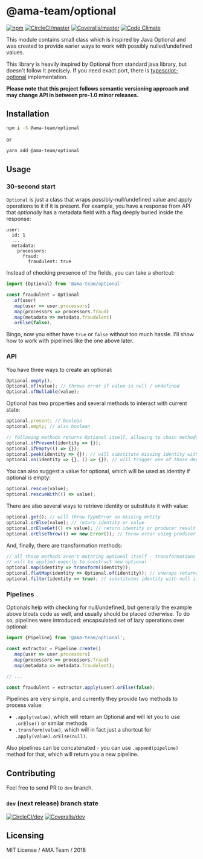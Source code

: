 # @ama-team/optional

[![npm](https://img.shields.io/npm/v/@ama-team/ts-optional.svg?style=flat-square)](https://www.npmjs.com/package/@ama-team/ts-optional)
[![CircleCI/master](https://img.shields.io/circleci/project/github/ama-team/ts-optional/master.svg?style=flat-square)](https://circleci.com/gh/ama-team/ts-optional/master)
[![Coveralls/master](https://img.shields.io/coveralls/github/ama-team/ts-optional/master.svg?style=flat-square)](https://coveralls.io/github/ama-team/ts-optional?branch=master)
[![Code Climate](https://img.shields.io/codeclimate/github/ama-team/ts-optional.svg?style=flat-square)](https://codeclimate.com/github/ama-team/ts-optional)

This module contains small class which is inspired by Java Optional and
was created to provide earier ways to work with possibly 
nulled/undefined values.

This library is heavily inspired by Optional from standard java library,
but doesn't follow it precisely. If you need exact port, there is
[typescript-optional](https://www.npmjs.com/package/typescript-optional) 
implementation.

**Please note that this project follows semantic versioning approach and
may change API in between pre-1.0 minor releases.**

## Installation

```bash
npm i -S @ama-team/optional
```

or

```bash
yarn add @ama-team/optional
```

## Usage

### 30-second start

`Optional` is just a class that wraps possibly-null/undefined value and
apply operations to it if it is present. For example, you have a 
response from API that *optionally* has a metadata field with a flag 
deeply buried inside the response:

```
user:
  id: 1
  ...
  metadata:
    processors:
      fraud:
        fraudulent: true
```

Instead of checking presence of the fields, you can take a shortcut:

```typescript
import {Optional} from '@ama-team/optional'

const fraudulent = Optional
  .of(user)
  .map(user => user.processors)
  .map(processors => processors.fraud)
  .map(metadata => metadata.fraudulent)
  .orElse(false);
```

Bingo, now you either have `true` or `false` without too much hassle.
I'll show how to work with pipelines like the one above later.

### API

You have three ways to create an optional:

```typescript
Optional.empty();
Optional.of(value); // throws error if value is null / undefined
Optional.ofNullable(value);
```

Optional has two properties and several methods to interact with current
state:

```typescript
optional.present; // boolean
optional.empty; // also boolean

// following methods returns Optional itself, allowing to chain methods
optional.ifPresent(identity => {});
optional.ifEmpty(() => {});
optional.peek(identity => {}); // will substitute missing identity with null
optional.on(identity => {}, () => {}); // will trigger one of those depending on identity presence 
```

You can also suggest a value for optional, which will be used as 
identity if optional is empty:

```typescript
optional.rescue(value);
optional.rescueWith(() => value);
```

There are also several ways to retrieve identity or substitute it with 
value:

```typescript
optional.get(); // will throw TypeError on missing entity
optional.orElse(value); // return identity or value
optional.orElseGet(() => value); // return identity or producer result
optional.orElseThrow(() => new Error()); // throw error using producer
```

And, finally, there are transformation methods:

```typescript
// all those methods aren't mutating optional itself - transformations 
// will be applied eagerly to construct new optional
optional.map(identity => transform(identity));
optional.flatMap(identity => Optional.of(identity)); // unwraps returned optional
optional.filter(identity => true); // substitutes identity with null if filter doesn't return true
```

### Pipelines

Optionals help with checking for null/undefined, but generally the 
example above bloats code as well, and usually should be placed 
otherwise. To do so, pipelines were introduced: encapsulated set of lazy
operations over optional:

```typescript
import {Pipeline} from '@ama-team/optional';

const extractor = Pipeline.create()
  .map(user => user.processors)
  .map(processors => processors.fraud)
  .map(metadata => metadata.fraudulent);

// ...

const fraudulent = extractor.apply(user).orElse(false);
```

Pipelines are very simple, and currently they provide two methods to
process value:

- `.apply(value)`, which will return an Optional and will let you to use 
`.orElse()` or similar methods
- `.transform(value)`, which will in fact just a shortcut for 
`.apply(value).orElse(null)`.

Also pipelines can be concatenated - you can use `.append(pipeline)`
method for that, which will return you a new pipeline. 

## Contributing

Feel free to send PR to `dev` branch.

### `dev` (next release) branch state

[![CircleCI/dev](https://img.shields.io/circleci/project/github/ama-team/ts-optional/dev.svg?style=flat-square)](https://circleci.com/gh/ama-team/ts-optional/dev)
[![Coveralls/dev](https://img.shields.io/coveralls/github/ama-team/ts-optional/dev.svg?style=flat-square)](https://coveralls.io/github/ama-team/ts-optional?branch=dev)

## Licensing

MIT License / AMA Team / 2018
